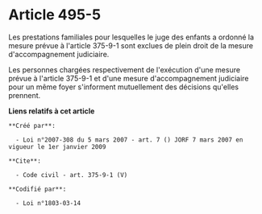 # Article 495-5

Les prestations familiales pour lesquelles le juge des enfants a ordonné la mesure prévue à l'article 375-9-1 sont exclues de
plein droit de la mesure d'accompagnement judiciaire. 

Les personnes chargées respectivement de l'exécution d'une mesure prévue à l'article 375-9-1 et d'une mesure d'accompagnement
judiciaire pour un même foyer s'informent mutuellement des décisions qu'elles prennent.

**Liens relatifs à cet article**

	**Créé par**:

	  - Loi n°2007-308 du 5 mars 2007 - art. 7 () JORF 7 mars 2007 en vigueur le 1er janvier 2009

	**Cite**:

	  - Code civil - art. 375-9-1 (V)

	**Codifié par**:

	  - Loi n°1803-03-14
